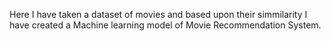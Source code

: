 Here I have taken a dataset of movies and based upon their simmilarity I have created a Machine learning model of Movie Recommendation System.
